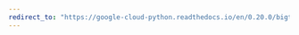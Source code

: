 ```yaml
---
redirect_to: "https://google-cloud-python.readthedocs.io/en/0.20.0/bigtable-row-filters.html"
---
```

